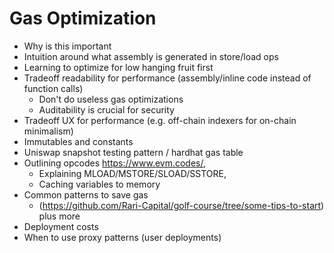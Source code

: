 # Gas Optimization

* Why is this important
* Intuition around what assembly is generated in store/load ops
* Learning to optimize for low hanging fruit first
* Tradeoff readability for performance (assembly/inline code instead of function calls)
    * Don't do useless gas optimizations
    * Auditability is crucial for security
* Tradeoff UX for performance (e.g. off-chain indexers for on-chain minimalism)
* Immutables and constants
* Uniswap snapshot testing pattern / hardhat gas table
* Outlining opcodes https://www.evm.codes/, 
    * Explaining MLOAD/MSTORE/SLOAD/SSTORE, 
    * Caching variables to memory
* Common patterns to save gas 
    * (https://github.com/Rari-Capital/golf-course/tree/some-tips-to-start) plus more
* Deployment costs
* When to use proxy patterns (user deployments)
